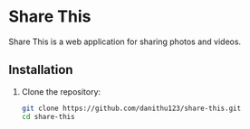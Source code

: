 # Share This

Share This is a web application for sharing photos and videos.

## Installation

1. Clone the repository:
   ```bash
   git clone https://github.com/danithu123/share-this.git
   cd share-this

